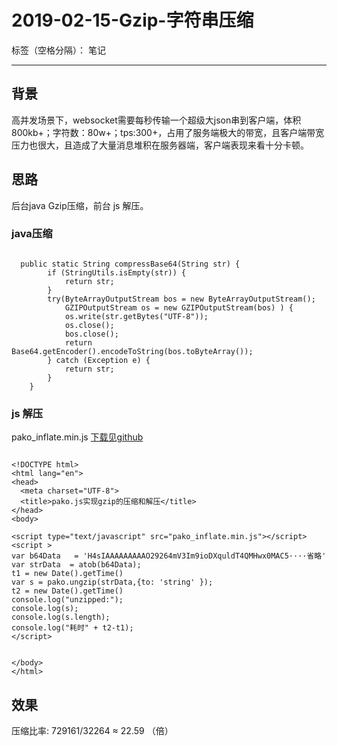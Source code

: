 ﻿# 2019-02-15-Gzip-字符串压缩

标签（空格分隔）： 笔记

---

##  背景

高并发场景下，websocket需要每秒传输一个超级大json串到客户端，体积800kb+；字符数：80w+；tps:300+，占用了服务端极大的带宽，且客户端带宽压力也很大，且造成了大量消息堆积在服务器端，客户端表现来看十分卡顿。

## 思路
后台java Gzip压缩，前台 js 解压。

### java压缩

```

  public static String compressBase64(String str) {
        if (StringUtils.isEmpty(str)) {
            return str;
        }
        try(ByteArrayOutputStream bos = new ByteArrayOutputStream();
            GZIPOutputStream os = new GZIPOutputStream(bos) ) {
            os.write(str.getBytes("UTF-8"));
            os.close();
            bos.close();
            return Base64.getEncoder().encodeToString(bos.toByteArray());
        } catch (Exception e) {
            return str;
        } 
    }

```

### js 解压 

pako_inflate.min.js  [下载见github][1]


```

<!DOCTYPE html>
<html lang="en">
<head>
  <meta charset="UTF-8">
  <title>pako.js实现gzip的压缩和解压</title>
</head>
<body>

<script type="text/javascript" src="pako_inflate.min.js"></script>
<script >
var b64Data   = 'H4sIAAAAAAAAAO29264mV3Im9ioDXquldT4QMHwx0MAC5····省略'
var strData  = atob(b64Data);
t1 = new Date().getTime()
var s = pako.ungzip(strData,{to: 'string' });
t2 = new Date().getTime()
console.log("unzipped:");
console.log(s);
console.log(s.length);
console.log("耗时" + t2-t1);
</script>


</body>
</html>

```

## 效果

压缩比率: 729161/32264 ≈ 22.59 （倍）


  [1]: http://nodeca.github.io/pako/
